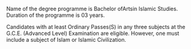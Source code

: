 Name of the degree programme is Bachelor ofArtsin Islamic Studies. Duration of the programme
is 03 years.

Candidates with at least Ordinary Passes(S) in any three subjects at the G.C.E. (Advanced Level)
Examination are eligible. However, one must include a subject of Islam or Islamic Civilization.
